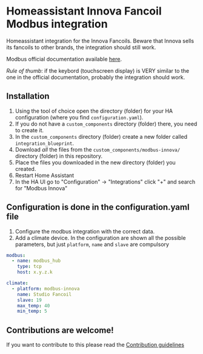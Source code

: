# Homeassistant Innova Fancoil Modbus integration

Homeassistant integration for the Innova Fancoils.
Beware that Innova sells its fancoils to other brands, the integration should still work.

Modbus official documentation available [here](https://www.innovaenergie.com/site/assets/files/2792/n273025c_kit_bridge_modbus_rtu_rev_01_en.pdf).

*Rule of thumb*: if the keybord (touchscreen display) is VERY similar to the one in the official documentation, probably the integration should work.

## Installation

1. Using the tool of choice open the directory (folder) for your HA configuration (where you find `configuration.yaml`).
1. If you do not have a `custom_components` directory (folder) there, you need to create it.
1. In the `custom_components` directory (folder) create a new folder called `integration_blueprint`.
1. Download _all_ the files from the `custom_components/modbus-innova/` directory (folder) in this repository.
1. Place the files you downloaded in the new directory (folder) you created.
1. Restart Home Assistant
1. In the HA UI go to "Configuration" -> "Integrations" click "+" and search for "Modbus Innova"

## Configuration is done in the configuration.yaml file

1. Configure the modbus integration with the correct data.
1. Add a climate device. In the configuration are shown all the possible parameters, but just `platform`, `name` and `slave` are compulsory

```yaml
modbus:
  - name: modbus_hub
    type: tcp
    host: x.y.z.k

climate:
  - platform: modbus-innova
    name: Studio Fancoil
    slave: 19
    max_temp: 40
    min_temp: 5
```

## Contributions are welcome!

If you want to contribute to this please read the [Contribution guidelines](CONTRIBUTING.md)